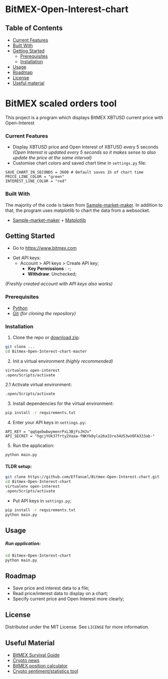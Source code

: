 # BitMEX-Open-Interest-chart

## Table of Contents

- [Current Features](#current-features)
- [Built With](#built-with)
- [Getting Started](#getting-started)
  - [Prerequisites](#prerequisites)
  - [Installation](#installation)
- [Usage](#usage)
- [Roadmap](#roadmap)
- [License](#license)
- [Useful material](#useful-material)

# BitMEX scaled orders tool

This project is a program which displays BitMEX XBTUSD current price with Open-Interest

### Current Features

- Display XBTUSD price and Open Interest of XBTUSD every 5 seconds *(Open Interest is updated every 5 seconds so it makes sense to also update the price at the same interval)*
- Customise chart colors and saved chart time in `settings.py` file:

```
SAVE_CHART_IN_SECONDS = 3600 # Default saves 1h of chart time
PRICE_LINE_COLOR = "green"
INTEREST_LINE_COLOR = "red"
```

### Built With

The majority of the code is taken from [Sample-market-maker](https://github.com/BitMEX/sample-market-maker). In addition to that, the program uses matplotlib to chart the data from a websocket.

- [Sample-market-maker](https://github.com/BitMEX/sample-market-maker) + [Matplotlib](https://matplotlib.org/)


<!-- GETTING STARTED -->

## Getting Started

- Go to https://www.bitmex.com
* Get API keys:
  - Account > API keys > Create API key;
    - **Key Permissions** : -;
    - **Withdraw**: Unchecked;

*(Freshly created account with API keys also works)*

### Prerequisites

- [Python](https://www.python.org/downloads/)
- [Git](https://git-scm.com/downloads) _(for cloning the repository)_

### Installation

1. Clone the repo or [download zip]():

```sh
git clone ...
cd Bitmex-Open-Interest-chart-master
```

2. Init a virtual environment _(highly recommended)_
```sh
virtualenv open-interest
.open/Scripts/activate
```

2.1 Activate virtual environment:
```sh
.open/Scripts/activate
```

3. Install dependencies for the virtual environment:
```sh
pip install -r requirements.txt
```


4. Enter your API keys in `settings.py`:

```
API_KEY = "qqSqebwbwymenrPxL3BjFsJHJv"
API_SECRET = "hgcjYUk37frty2Vaaa-fNKYk0yla26a33ro34U53wVOFA333ab-"
```

5. Run the application:

```sh
python main.py
```

<!-- USAGE EXAMPLES -->

#### TLDR setup:

```sh
git clone https://github.com/Effanuel/Bitmex-Open-Interest-chart.git
cd Bitmex-Open-Interest-chart
virtualenv open-interest
.open/Scripts/activate
```

- Put API keys in `settings.py`;

```sh
pip install -r requirements.txt
python main.py
```

## Usage

##### Run application:

```sh
cd Bitmex-Open-Interest-chart
python main.py
```


## Roadmap

- Save price and interest data to a file;
- Read price/interest data to display on a chart;
- Specify current price and Open Interest more clearly;

<!-- LICENSE -->

## License

Distributed under the MIT License. See `LICENSE` for more information.

<!-- USEFUL METERIAL -->

## Useful Material

- [BitMEX Survival Guide](https://www.crypto-simplified.com/wp-content/uploads/2018/09/BitMEX-Survival-Guide-v1.5.pdf)
- [Crypto news](https://cointelegraph.com/)
- [BitMEX position calculator](https://blockchainwhispers.com/bitmex-position-calculator/)
- [Crypto sentiment/statistics tool](https://thetie.io/)


